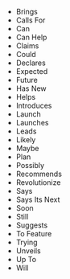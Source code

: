 - Brings 
- Calls For
- Can
- Can Help
- Claims 
- Could 
- Declares
- Expected 
- Future 
- Has New
- Helps
- Introduces
- Launch 
- Launches 
- Leads
- Likely 
- Maybe
- Plan
- Possibly
- Recommends
- Revolutionize 
- Says
- Says Its Next
- Soon
- Still 
- Suggests
- To Feature
- Trying 
- Unveils
- Up To
- Will


